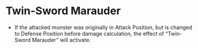 # Twin-Sword Marauder

*   If the attacked monster was originally in Attack Position, but is changed to Defense Position before damage calculation, the effect of “Twin-Sword Marauder” will activate.
